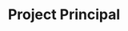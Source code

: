 ---
name: Maurice Zeini
draft: false
title: Project Principal
quote: >-
  While working at Merritt I enjoy the team spirit, take pride in our
  achievements and clientele relationships and value being a team player.
details: >-
  As one of Merritt’s Project Principals, Maurice Zeini manages and directs
  projects and project teams to reach high-end results that align with each
  deadline and expectation. When Maurice joined Merritt’s team in 2019, he
  brought with him a strong background and years of valuable experience in
  yacht, hospitality and residential interiors. Prior to Merritt, he started his
  career as a master cabinet maker and quickly became promoted to a production
  manager and eventually an operations manager. In Maurice’s free time he loves
  spending time with his three daughters, cooking and playing and watching
  sports such as table tennis, squash, billiards and boxing.
image: /uploads/maurice-zeini.jpg
display_number: 11
lang:
_comments:
  image: file should be ~600px wide
  lang: '''en'' for english, ''de'' for german (lowercase)'
  draft: drafts are saved but not published
---